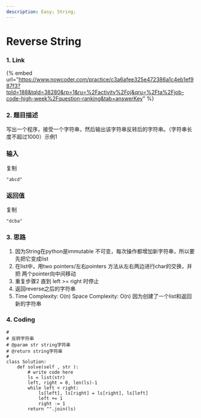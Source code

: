 ```yaml
---
description: Easy; String;
---
```


# Reverse String

### 1. Link

{% embed url="https://www.nowcoder.com/practice/c3a6afee325e472386a1c4eb1ef987f3?tpId=188&tqId=38280&rp=1&ru=%2Factivity%2Foj&qru=%2Fta%2Fjob-code-high-week%2Fquestion-ranking&tab=answerKey" %}



### 2. 题目描述

写出一个程序，接受一个字符串，然后输出该字符串反转后的字符串。（字符串长度不超过1000）示例1

### 输入

复制

```
"abcd"
```

### 返回值

复制

```
"dcba"
```

### 3. 思路

1. &#x20;因为String在python是immutable 不可变，每次操作都增加新字符串，所以要先把它变成list
2. 在list中，用two pointers/左右pointers 方法从左右两边进行char的交换，并把 两个pointer向中间移动
3. 重复步骤2 直到 left >= right 时停止
4. 返回reverse之后的字符串
5. Time Complexity: O(n)  Space Complexity: O(n) 因为创建了一个list和返回新的字符串

### 4. Coding

```
#
# 反转字符串
# @param str string字符串 
# @return string字符串
#
class Solution:
    def solve(self , str ):
        # write code here
        ls = list(str)
        left, right = 0, len(ls)-1
        while left < right:
            ls[left], ls[right] = ls[right], ls[left]
            left += 1
            right -= 1
        return "".join(ls)
```

